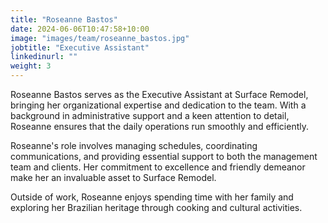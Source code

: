 ```yaml
---
title: "Roseanne Bastos"
date: 2024-06-06T10:47:58+10:00
image: "images/team/roseanne_bastos.jpg"
jobtitle: "Executive Assistant"
linkedinurl: ""
weight: 3
---
```


Roseanne Bastos serves as the Executive Assistant at Surface Remodel, bringing her organizational expertise and dedication to the team. With a background in administrative support and a keen attention to detail, Roseanne ensures that the daily operations run smoothly and efficiently.

Roseanne's role involves managing schedules, coordinating communications, and providing essential support to both the management team and clients. Her commitment to excellence and friendly demeanor make her an invaluable asset to Surface Remodel.

Outside of work, Roseanne enjoys spending time with her family and exploring her Brazilian heritage through cooking and cultural activities.
